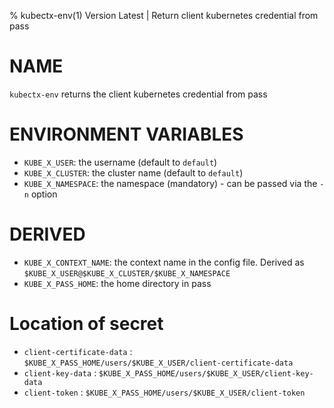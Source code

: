 % kubectx-env(1) Version Latest | Return client kubernetes credential from pass
# NAME

`kubectx-env` returns the client kubernetes credential from pass

# ENVIRONMENT VARIABLES

* `KUBE_X_USER`: the username (default to `default`)
* `KUBE_X_CLUSTER`: the cluster name (default to `default`)
* `KUBE_X_NAMESPACE`: the namespace (mandatory) - can be passed via the `-n` option

# DERIVED

* `KUBE_X_CONTEXT_NAME`: the context name in the config file. Derived as `$KUBE_X_USER@$KUBE_X_CLUSTER/$KUBE_X_NAMESPACE`
* `KUBE_X_PASS_HOME`: the home directory in pass

# Location of secret

* `client-certificate-data` : `$KUBE_X_PASS_HOME/users/$KUBE_X_USER/client-certificate-data`
* `client-key-data` : `$KUBE_X_PASS_HOME/users/$KUBE_X_USER/client-key-data`
* `client-token` : `$KUBE_X_PASS_HOME/users/$KUBE_X_USER/client-token`


